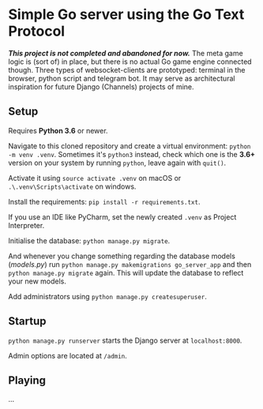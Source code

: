 # Simple Go server using the Go Text Protocol

**_This project is not completed and abandoned for now._**
The meta game logic is (sort of) in place, but there is no actual Go game engine connected though.
Three types of websocket-clients are prototyped: terminal in the browser, python script and telegram bot.
It may serve as architectural inspiration for future Django (Channels) projects of mine.

## Setup

Requires **Python 3.6** or newer.

Navigate to this cloned repository and create a virtual environment:
`python -m venv .venv`. Sometimes it's `python3` instead, check which one is the **3.6+** version on your system by running `python`, leave again with `quit()`.

Activate it using `source activate .venv` on macOS or `.\.venv\Scripts\activate` on windows.

Install the requirements: `pip install -r requirements.txt`.

If you use an IDE like PyCharm, set the newly created `.venv` as Project Interpreter.

Initialise the database: `python manage.py migrate`. 

And whenever you change something regarding the database models (_models.py_) run `python manage.py makemigrations go_server_app` and then `python manage.py migrate` again. This will update the database to reflect your new models.

Add administrators using `python manage.py createsuperuser`.

## Startup

`python manage.py runserver` starts the Django server at `localhost:8000`.

Admin options are located at `/admin`.

## Playing

...
